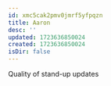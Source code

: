 ```yaml
---
id: xmc5cak2pmv0jmrf5yfpqzn
title: Aaron
desc: ''
updated: 1723636850024
created: 1723636850024
isDir: false
---
```

Quality of stand-up updates